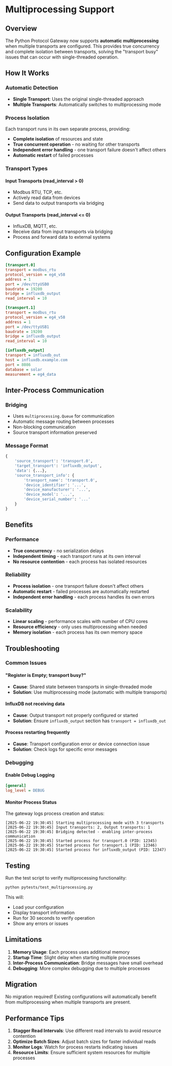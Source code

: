 # Multiprocessing Support

## Overview

The Python Protocol Gateway now supports **automatic multiprocessing** when multiple transports are configured. This provides true concurrency and complete isolation between transports, solving the "transport busy" issues that can occur with single-threaded operation.

## How It Works

### Automatic Detection
- **Single Transport**: Uses the original single-threaded approach
- **Multiple Transports**: Automatically switches to multiprocessing mode

### Process Isolation
Each transport runs in its own separate process, providing:
- **Complete isolation** of resources and state
- **True concurrent operation** - no waiting for other transports
- **Independent error handling** - one transport failure doesn't affect others
- **Automatic restart** of failed processes

### Transport Types

#### Input Transports (read_interval > 0)
- Modbus RTU, TCP, etc.
- Actively read data from devices
- Send data to output transports via bridging

#### Output Transports (read_interval <= 0)
- InfluxDB, MQTT, etc.
- Receive data from input transports via bridging
- Process and forward data to external systems

## Configuration Example

```ini
[transport.0]
transport = modbus_rtu
protocol_version = eg4_v58
address = 1
port = /dev/ttyUSB0
baudrate = 19200
bridge = influxdb_output
read_interval = 10

[transport.1]
transport = modbus_rtu
protocol_version = eg4_v58
address = 1
port = /dev/ttyUSB1
baudrate = 19200
bridge = influxdb_output
read_interval = 10

[influxdb_output]
transport = influxdb_out
host = influxdb.example.com
port = 8086
database = solar
measurement = eg4_data
```

## Inter-Process Communication

### Bridging
- Uses `multiprocessing.Queue` for communication
- Automatic message routing between processes
- Non-blocking communication
- Source transport information preserved

### Message Format
```python
{
    'source_transport': 'transport.0',
    'target_transport': 'influxdb_output',
    'data': {...},
    'source_transport_info': {
        'transport_name': 'transport.0',
        'device_identifier': '...',
        'device_manufacturer': '...',
        'device_model': '...',
        'device_serial_number': '...'
    }
}
```

## Benefits

### Performance
- **True concurrency** - no serialization delays
- **Independent timing** - each transport runs at its own interval
- **No resource contention** - each process has isolated resources

### Reliability
- **Process isolation** - one transport failure doesn't affect others
- **Automatic restart** - failed processes are automatically restarted
- **Independent error handling** - each process handles its own errors

### Scalability
- **Linear scaling** - performance scales with number of CPU cores
- **Resource efficiency** - only uses multiprocessing when needed
- **Memory isolation** - each process has its own memory space

## Troubleshooting

### Common Issues

#### "Register is Empty; transport busy?"
- **Cause**: Shared state between transports in single-threaded mode
- **Solution**: Use multiprocessing mode (automatic with multiple transports)

#### InfluxDB not receiving data
- **Cause**: Output transport not properly configured or started
- **Solution**: Ensure `influxdb_output` section has `transport = influxdb_out`

#### Process restarting frequently
- **Cause**: Transport configuration error or device connection issue
- **Solution**: Check logs for specific error messages

### Debugging

#### Enable Debug Logging
```ini
[general]
log_level = DEBUG
```

#### Monitor Process Status
The gateway logs process creation and status:
```
[2025-06-22 19:30:45] Starting multiprocessing mode with 3 transports
[2025-06-22 19:30:45] Input transports: 2, Output transports: 1
[2025-06-22 19:30:45] Bridging detected - enabling inter-process communication
[2025-06-22 19:30:45] Started process for transport.0 (PID: 12345)
[2025-06-22 19:30:45] Started process for transport.1 (PID: 12346)
[2025-06-22 19:30:45] Started process for influxdb_output (PID: 12347)
```

## Testing

Run the test script to verify multiprocessing functionality:
```bash
python pytests/test_multiprocessing.py
```

This will:
- Load your configuration
- Display transport information
- Run for 30 seconds to verify operation
- Show any errors or issues

## Limitations

1. **Memory Usage**: Each process uses additional memory
2. **Startup Time**: Slight delay when starting multiple processes
3. **Inter-Process Communication**: Bridge messages have small overhead
4. **Debugging**: More complex debugging due to multiple processes

## Migration

No migration required! Existing configurations will automatically benefit from multiprocessing when multiple transports are present.

## Performance Tips

1. **Stagger Read Intervals**: Use different read intervals to avoid resource contention
2. **Optimize Batch Sizes**: Adjust batch sizes for faster individual reads
3. **Monitor Logs**: Watch for process restarts indicating issues
4. **Resource Limits**: Ensure sufficient system resources for multiple processes 

